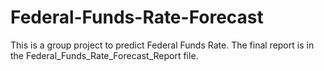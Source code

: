 # Federal-Funds-Rate-Forecast
This is a group project to predict Federal Funds Rate. The final report is in the Federal_Funds_Rate_Forecast_Report file.
